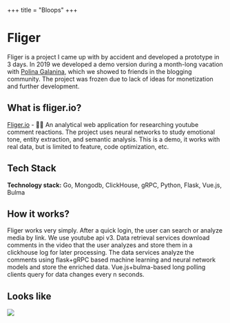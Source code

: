 +++ title = "Bloops"
+++

# Fliger

Fliger is a project I came up with by accident and developed a prototype in 3 days. In 2019 we developed a demo version
during a month-long vacation with [Polina Galanina](https://www.behance.net/polberry), which we showed to friends in the
blogging community. The project was frozen due to lack of ideas for monetization and further development.

## What is fliger.io?

[Fliger.io](https://fliger.io) - 🐱‍🚀 An analytical web application for researching youtube comment reactions. The
project uses neural networks to study emotional tone, entity extraction, and semantic analysis. This is a demo, it works
with real data, but is limited to feature, code optimization, etc.

## Tech Stack

**Technology stack:** Go, Mongodb, ClickHouse, gRPC, Python, Flask, Vue.js, Bulma

## How it works?

Fliger works very simply. After a quick login, the user can search or analyze media by link. We use youtube api v3. Data
retrieval services download comments in the video that the user analyzes and store them in a clickhouse log for later
processing. The data services analyze the comments using flask+gRPC based machine learning and neural network models and
store the enriched data. Vue.js+bulma-based long polling clients query for data changes every n seconds.

## Looks like

<img src="/img/fliger-2.gif" style="margin: 0;">
